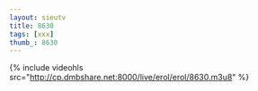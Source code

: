 ```yaml
--- 
layout: sieutv
title: 8630
tags: [xxx]
thumb_: 8630
---
```

{% include videohls src="http://cp.dmbshare.net:8000/live/erol/erol/8630.m3u8" %} 
